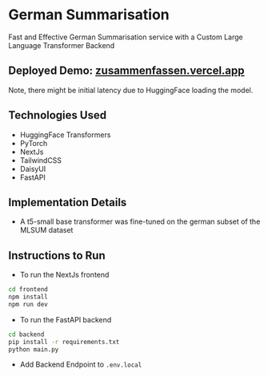 # German Summarisation

Fast and Effective German Summarisation service with a Custom Large Language Transformer Backend

## Deployed Demo: [zusammenfassen.vercel.app](https://zusammenfassen.vercel.app/)
Note, there might be initial latency due to HuggingFace loading the model.

## Technologies Used
- HuggingFace Transformers
- PyTorch
- NextJs
- TailwindCSS
- DaisyUI
- FastAPI

## Implementation Details

- A t5-small base transformer was fine-tuned on the german subset of the MLSUM dataset


## Instructions to Run 
- To run the NextJs frontend
```bash
cd frontend
npm install
npm run dev
```

- To run the FastAPI backend
```bash
cd backend
pip install -r requirements.txt
python main.py
```

- Add Backend Endpoint to `.env.local`

